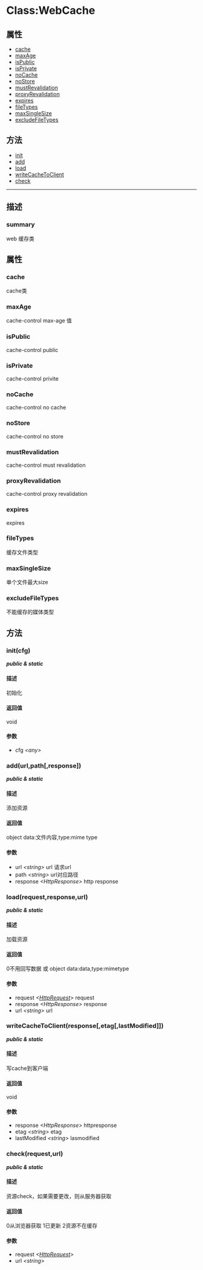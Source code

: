 # Class:WebCache   
## 属性
+ [cache](#PROP_cache)
+ [maxAge](#PROP_maxAge)
+ [isPublic](#PROP_isPublic)
+ [isPrivate](#PROP_isPrivate)
+ [noCache](#PROP_noCache)
+ [noStore](#PROP_noStore)
+ [mustRevalidation](#PROP_mustRevalidation)
+ [proxyRevalidation](#PROP_proxyRevalidation)
+ [expires](#PROP_expires)
+ [fileTypes](#PROP_fileTypes)
+ [maxSingleSize](#PROP_maxSingleSize)
+ [excludeFileTypes](#PROP_excludeFileTypes)
## 方法
+ [init](#METHOD_init)
+ [add](#METHOD_add)
+ [load](#METHOD_load)
+ [writeCacheToClient](#METHOD_writeCacheToClient)
+ [check](#METHOD_check)
---   
## 描述
   
### summary   
web 缓存类  
   
## 属性   
### <a id="PROP_cache">cache</a>   
cache类
     
### <a id="PROP_maxAge">maxAge</a>   
cache-control max-age 值
     
### <a id="PROP_isPublic">isPublic</a>   
cache-control public
     
### <a id="PROP_isPrivate">isPrivate</a>   
cache-control privite
     
### <a id="PROP_noCache">noCache</a>   
cache-control no cache
     
### <a id="PROP_noStore">noStore</a>   
cache-control no store
     
### <a id="PROP_mustRevalidation">mustRevalidation</a>   
cache-control must revalidation
     
### <a id="PROP_proxyRevalidation">proxyRevalidation</a>   
cache-control proxy revalidation
     
### <a id="PROP_expires">expires</a>   
expires
     
### <a id="PROP_fileTypes">fileTypes</a>   
缓存文件类型
     
### <a id="PROP_maxSingleSize">maxSingleSize</a>   
单个文件最大size
     
### <a id="PROP_excludeFileTypes">excludeFileTypes</a>   
不能缓存的媒体类型
     
## 方法   
### <a id="METHOD_init">init(cfg)</a>   
***public &  static***   
#### 描述   
初始化   
#### 返回值   
void   
#### 参数   
+ cfg *&lt;any&gt;*    
### <a id="METHOD_add">add(url,path[,response])</a>   
***public &  static***   
#### 描述   
添加资源   
#### 返回值   
object data:文件内容,type:mime type   
#### 参数   
+ url *&lt;string&gt;*       url 请求url   
+ path *&lt;string&gt;*      url对应路径   
+ response *&lt;HttpResponse&gt;*  http response   
### <a id="METHOD_load">load(request,response,url)</a>   
***public &  static***   
#### 描述   
加载资源   
#### 返回值   
0不用回写数据 或 object data:data,type:mimetype   
#### 参数   
+ request *&lt;[HttpRequest](#/webroute/api/HttpRequest)&gt;*   request   
+ response *&lt;HttpResponse&gt;*  response   
+ url *&lt;string&gt;*       url   
### <a id="METHOD_writeCacheToClient">writeCacheToClient(response[,etag[,lastModified]])</a>   
***public &  static***   
#### 描述   
写cache到客户端   
#### 返回值   
void   
#### 参数   
+ response *&lt;HttpResponse&gt;*          httpresponse   
+ etag *&lt;string&gt;*              etag   
+ lastModified *&lt;string&gt;*      lasmodified   
### <a id="METHOD_check">check(request,url)</a>   
***public &  static***   
#### 描述   
资源check，如果需要更改，则从服务器获取   
#### 返回值   
0从浏览器获取 1已更新 2资源不在缓存   
#### 参数   
+ request *&lt;[HttpRequest](#/webroute/api/HttpRequest)&gt;*    
+ url *&lt;string&gt;*    
